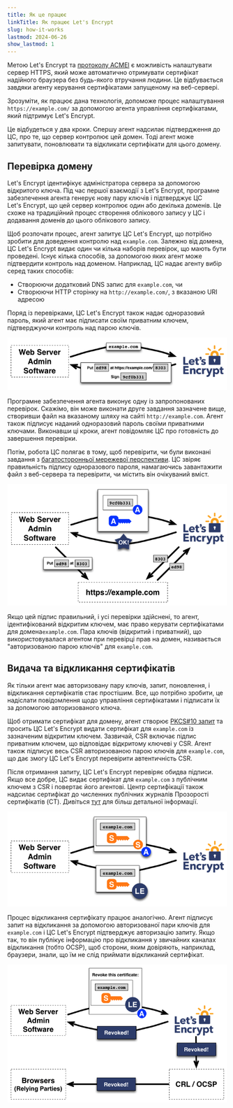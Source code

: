 ```yaml
---
title: Як це працює
linkTitle: Як працює Let's Encrypt
slug: how-it-works
lastmod: 2024-06-26
show_lastmod: 1
---
```



Метою Let's&nbsp;Encrypt та [протоколу ACMEl](https://tools.ietf.org/html/rfc8555) є можливість налаштувати сервер HTTPS, який може автоматично отримувати сертифікат надійного браузера без будь-якого втручання людини.  Це відбувається завдяки агенту керування сертифікатами запущеному на веб-сервері.

Зрозуміти, як працює дана технологія, допоможе процес налаштування `https://example.com/` за допомогою агента управління сертифікатами, який підтримує Let's&nbsp;Encrypt.

Це відбудеться у два кроки.  Спершу агент надсилає підтвердження до ЦС, про те, що сервер контролює цей домен.  Тоді агент може запитувати, поновлювати та відкликати сертифікати для цього домену.

## Перевірка домену

Let's&nbsp;Encrypt ідентифікує адміністратора сервера за допомогою відкритого ключа.  Під час першої взаємодії з Let's&nbsp;Encrypt, програмне забезпечення агента генерує нову пару ключів і підтверджує ЦС Let's&nbsp;Encrypt, що цей сервер контролює один або декілька доменів.  Це схоже на традиційний процес створення облікового запису у ЦС і додавання доменів до цього облікового запису.

Щоб розпочати процес, агент запитує ЦС Let's Encrypt, що потрібно зробити для доведення контролю над ` example.com `.  Залежно від домена, ЦС Let's Encrypt видає один чи кілька наборів перевірок, що мають бути проведені.   Існує кілька способів, за допомогою яких агент може підтвердити контроль над доменом.  Наприклад, ЦС надає агенту вибір серед таких способів:

* Створюючи додатковий DNS запис для `example.com`, чи
* Створюючи HTTP сторінку на `http://example.com/`, з вказаною URI адресою

Поряд із перевірками, ЦС Let's Encrypt також надає одноразовий пароль, який агент має підписати своїм приватним ключем, підтверджуючи контроль над парою ключів.

<div class="howitworks-figure">
<img alt="Запит перевірок для домену example.com"
     src="/images/howitworks_challenge.png"/>
</div>

Програмне забезпечення агента виконує одну із запропонованих перевірок.   Скажімо, він може виконати друге завдання зазначене вище, створивши файл на вказаному шляху на сайті `http://example.com`.  Агент також підписує наданий одноразовий пароль своїми приватними ключами.  Виконавши ці кроки, агент повідомляє ЦС про готовність до завершення перевірки.

Потім, робота ЦС полягає в тому, щоб перевірити, чи були виконані завдання з [багатосторонньої мережевої перспективи](/2020/02/19/multi-perspective-validation).  ЦС звіряє правильність підпису одноразового пароля, намагаючись завантажити файл з веб-сервера та перевірити, чи містить він очікуваний вміст.

<div class="howitworks-figure">
<img alt="Запит авторизації для дій від імені example.com"
     src="/images/howitworks_authorization.png"/>
</div>

Якщо цей підпис правильний, і усі перевірки здійснені, то агент, ідентифікований відкритим ключем, має право керувати сертифікатами для домена` example.com `.  Пара ключів (відкритий і приватний), що використовувалася агентом при перевірці прав на домен, називається "авторизованою парою ключів" для `example.com`.


## Видача та відкликання сертифікатів

Як тільки агент має авторизовану пару ключів, запит, поновлення, і відкликання сертифікатів стає простішим. Все, що потрібно зробити, це надіслати повідомлення щодо управління сертифікатами і підписати їх за допомогою авторизованого ключа.

Щоб отримати сертифікат для домену, агент створює [PKCS#10 запит](https://tools.ietf.org/html/rfc2986) та просить ЦС Let's&nbsp;Encrypt видати сертифікат для `example.com` із зазначеним відкритим ключем.  Зазвичай, CSR включає підпис приватним ключем, що відповідає відкритому ключеві у CSR.  Агент також підписує весь CSR авторизованою парою ключів для `example.com`, що дає змогу ЦС Let's&nbsp;Encrypt перевірити автентичність CSR.

Після отримання запиту, ЦС Let's&nbsp;Encrypt перевіряє обидва підписи.  Якщо все добре, ЦС видає сертифікат для `example.com` з публічним ключем з CSR і повертає його агентові. Центр сертифікації також надсилає сертифікат до численних публічних журналів Прозорості сертифікатів (CT). Дивіться [тут](https://certificate.transparency.dev/howctworks/#pki) для більш детальної інформації.

<div class="howitworks-figure">
<img alt="Запит сертифікату для example.com"
     src="/images/howitworks_certificate.png"/>
</div>

Процес відкликання сертифікату працює аналогічно.  Агент підписує запит на відкликання за допомогою авторизованої пари ключів для `example.com` і ЦС Let's&nbsp;Encrypt підтверджує авторизацію запиту.  Якщо так, то він публікує інформацію про відкликання у звичайних каналах відкликання (тобто OCSP), щоб сторони, яким довіряють, наприклад, браузери, знали, що їм не слід приймати відкликаний сертифікат.

<div class="howitworks-figure">
<img alt="Запит на відкликання сертифікату для example.com"
     src="/images/howitworks_revocation.png"/>
</div>

